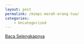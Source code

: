 ```yaml
---
layout: post
permalink: /mimpi-marah-orang-tua/
categories:
    - Uncategorized
---
```


[Baca Selengkapnya](/08)